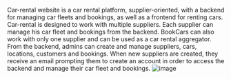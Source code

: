 Car-rental website is a car rental platform, supplier-oriented, with a backend for managing car fleets and bookings, as well as a frontend for renting cars.                  
 Car-rental is designed to work with multiple suppliers. Each supplier can manage his car fleet and bookings from the backend. BookCars can also work with only one supplier and can be used as a car rental aggregator.
 From the backend, admins can create and manage suppliers, cars, locations, customers and bookings.
 When new suppliers are created, they receive an email prompting them to create an account in order to access the backend and manage their car fleet and bookings.
![image](https://github.com/user-attachments/assets/865b1edf-6ced-4709-8103-3fd63ea45b7c)
